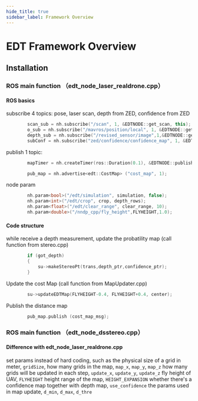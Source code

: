 ```yaml
---
hide_title: true
sidebar_label: Framework Overview
---
```


# EDT Framework Overview

## Installation


### ROS main function （edt_node_laser_realdrone.cpp）

#### ROS basics

subscribe 4 topics: pose, laser scan, depth from ZED, confidence from ZED
``` cpp
        scan_sub = nh.subscribe("/scan", 1, &EDTNODE::get_scan, this);
        o_sub = nh.subscribe("/mavros/position/local", 1, &EDTNODE::get_pose, this);
        depth_sub = nh.subscribe("/revised_sensor/image",1,&EDTNODE::get_depth, this);
        subConf = nh.subscribe("zed/confidence/confidence_map", 1, &EDTNODE::get_confi_map, this);
```
publish 1 topic:
``` cpp
        mapTimer = nh.createTimer(ros::Duration(0.1), &EDTNODE::publishMap, this);

        pub_map = nh.advertise<edt::CostMap> ("cost_map", 1);
```

node param
``` cpp
        nh.param<bool>("/edt/simulation", simulation, false);
        nh.param<int>("/edt/crop", crop, depth_rows);
        nh.param<float>("/edt/clear_range", clear_range, 10);
        nh.param<double>("/nndp_cpp/fly_height",FLYHEIGHT,1.0);
```

#### Code structure

while receive a depth measurement, update the probatility map (call function from stereo.cpp)
``` cpp
        if (got_depth)
        {
            su->makeStereoPt(trans,depth_ptr,confidence_ptr);
        }
```

Update the cost Map (call function from MapUpdater.cpp)
``` cpp
        su->updateEDTMap(FLYHEIGHT-0.4, FLYHEIGHT+0.4, center);
```

Publish the distance map
``` cpp
        pub_map.publish (cost_map_msg);
```

### ROS main function （edt_node_dsstereo.cpp）

#### Difference with edt_node_laser_realdrone.cpp

set params instead of hard coding, such as 
the physical size of a grid in meter, `gridSize`, 
how many grids in the map, `map_x`, `map_y`, `map_z`
how many grids will be updated in each step, `update_x`, `update_y`, `update_z`
fly height of UAV, `FLYHEIGHT`
height range of the map, `HEIGHT_EXPANSION`
whether there's a confidence map together with depth map, `use_confidence`
the params used in map update, `d_min`, `d_max`, `d_thre`
